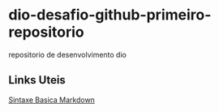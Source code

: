 # dio-desafio-github-primeiro-repositorio
repositorio de desenvolvimento dio 

## Links Uteis
[Sintaxe Basica Markdown](https://www.markdownguide.org/basic-syntax/)
